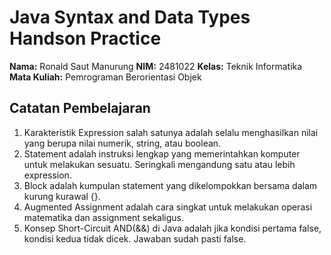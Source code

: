 # Java Syntax and Data Types Handson Practice

**Nama:** Ronald Saut Manurung
**NIM:** 2481022
**Kelas:** Teknik Informatika
**Mata Kuliah:** Pemrograman Berorientasi Objek

## Catatan Pembelajaran
1. Karakteristik Expression salah satunya adalah selalu menghasilkan nilai yang berupa nilai numerik, string, atau boolean.
2. Statement adalah instruksi lengkap yang memerintahkan komputer untuk melakukan sesuatu. Seringkali mengandung satu atau lebih expression.
3. Block adalah kumpulan statement yang dikelompokkan bersama dalam kurung kurawal {}.
4. Augmented Assignment adalah cara singkat untuk melakukan operasi matematika dan assignment sekaligus.
5. Konsep Short-Circuit AND(&&) di Java adalah jika kondisi pertama false, kondisi kedua tidak dicek. Jawaban sudah pasti false.
